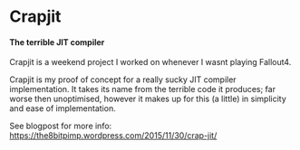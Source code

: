 # Crapjit
#### The terrible JIT compiler

Crapjit is a weekend project I worked on whenever I wasnt playing Fallout4.

Crapjit is my proof of concept for a really sucky JIT compiler implementation.
It takes its name from the terrible code it produces; far worse then unoptimised, however it makes up for this (a little) in simplicity and ease of implementation.

See blogpost for more info:
https://the8bitpimp.wordpress.com/2015/11/30/crap-jit/
